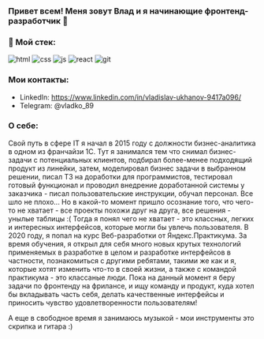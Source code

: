 ### Привет всем! Меня зовут Влад и я начинающие фронтенд-разработчик 👋

### 👀 Мой стек:
![html](https://user-images.githubusercontent.com/63239096/111031666-20dc6000-8422-11eb-9db5-0236beefdebc.png)
![css](https://user-images.githubusercontent.com/63239096/111031706-479a9680-8422-11eb-81b8-d580e54d4cd1.png)
![js](https://user-images.githubusercontent.com/63239096/111031744-76b10800-8422-11eb-996d-e267457b4e77.png)
![react](https://user-images.githubusercontent.com/63239096/111031792-b37cff00-8422-11eb-8916-19daf0f42a9b.png)
![git](https://user-images.githubusercontent.com/63239096/111031877-2a19fc80-8423-11eb-9aad-b84d9f34aa37.png)

### Мои контакты:
* LinkedIn: https://www.linkedin.com/in/vladislav-ukhanov-9417a096/
* Telegram: @vladko_89

### О себе:

Свой путь в сфере IT я начал в 2015 году с должности бизнес-аналитика в одном из франчайзи 1С. Тут я занимался тем что снимал бизнес-задачи с потенциальных клиентов, подбирал более-менее подходящий продукт из линейки, затем, моделировал бизнес задачи в выбранном решении, писал ТЗ на доработки для программистов, тестировал готовый функционал и проводил внедрение доработанной системы у заказчика - писал пользовательские инструкции, обучал персонал. Все шло не плохо... Но в какой-то момент пришло осознание того, что чего-то не хватает - все проекты похожи друг на друга, все решения - унылые таблицы :( Тогда я понял чего не хватает - это классных, легких и интересных интерфейсов, которые могли бы увлечь пользователя.  В 2020 году, я попал на курс Веб-разработки от Яндекс.Практикума. За время обучения, я открыл для себя много новых крутых технологий применяемых в разработке в целом и разработке интерфейсов в частности, познакомиться с другими ребятами, такими же как и я, которые хотят изменить что-то в своей жизни, а также с командой практикума - это классаные люди. 
Пока на данный момент я беру задачи по фронтенду на фрилансе, и ищу команду и продукт, куда хотел бы вкладывать часть себя, делать качественные интерфейсы и приносить чувство удовлетворенности пользователям!

А еще в свободное время я занимаюсь музыкой - мои инструменты это скрипка и гитара :)

<!--
**vladko-89/vladko-89** is a ✨ _special_ ✨ repository because its `README.md` (this file) appears on your GitHub profile.

Here are some ideas to get you started:

- 🔭 I’m currently working on ...
- 🌱 I’m currently learning ...
- 👯 I’m looking to collaborate on ...
- 🤔 I’m looking for help with ...
- 💬 Ask me about ...
- 📫 How to reach me: ...
- 😄 Pronouns: ...
- ⚡ Fun fact: ...
-->



